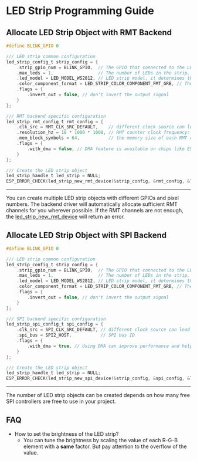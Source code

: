 # LED Strip Programming Guide

## Allocate LED Strip Object with RMT Backend

```c
#define BLINK_GPIO 0

/// LED strip common configuration
led_strip_config_t strip_config = {
    .strip_gpio_num = BLINK_GPIO,  // The GPIO that connected to the LED strip's data line
    .max_leds = 1,                 // The number of LEDs in the strip,
    .led_model = LED_MODEL_WS2812, // LED strip model, it determines the bit timing
    .color_component_format = LED_STRIP_COLOR_COMPONENT_FMT_GRB, // The color component format is G-R-B
    .flags = {
        .invert_out = false, // don't invert the output signal
    }
};

/// RMT backend specific configuration
led_strip_rmt_config_t rmt_config = {
    .clk_src = RMT_CLK_SRC_DEFAULT,    // different clock source can lead to different power consumption
    .resolution_hz = 10 * 1000 * 1000, // RMT counter clock frequency: 10MHz
    .mem_block_symbols = 64,           // the memory size of each RMT channel, in words (4 bytes)
    .flags = {
        .with_dma = false, // DMA feature is available on chips like ESP32-S3/P4
    }
};

/// Create the LED strip object
led_strip_handle_t led_strip = NULL;
ESP_ERROR_CHECK(led_strip_new_rmt_device(&strip_config, &rmt_config, &led_strip));
```

---

You can create multiple LED strip objects with different GPIOs and pixel numbers. The backend driver will automatically allocate sufficient RMT channels for you wherever possible. If the RMT channels are not enough, the [led_strip_new_rmt_device](api.md#function-led_strip_new_rmt_device) will return an error.

## Allocate LED Strip Object with SPI Backend

```c
#define BLINK_GPIO 0

/// LED strip common configuration
led_strip_config_t strip_config = {
    .strip_gpio_num = BLINK_GPIO,  // The GPIO that connected to the LED strip's data line
    .max_leds = 1,                 // The number of LEDs in the strip,
    .led_model = LED_MODEL_WS2812, // LED strip model, it determines the bit timing
    .color_component_format = LED_STRIP_COLOR_COMPONENT_FMT_GRB, // The color component format is G-R-B
    .flags = {
        .invert_out = false, // don't invert the output signal
    }
};

/// SPI backend specific configuration
led_strip_spi_config_t spi_config = {
    .clk_src = SPI_CLK_SRC_DEFAULT, // different clock source can lead to different power consumption
    .spi_bus = SPI2_HOST,           // SPI bus ID
    .flags = {
        .with_dma = true, // Using DMA can improve performance and help drive more LEDs
    }
};

/// Create the LED strip object
led_strip_handle_t led_strip = NULL;
ESP_ERROR_CHECK(led_strip_new_spi_device(&strip_config, &spi_config, &led_strip));
```

---

The number of LED strip objects can be created depends on how many free SPI controllers are free to use in your project.

## FAQ

-   How to set the brightness of the LED strip?
    -   You can tune the brightness by scaling the value of each R-G-B element with a **same** factor. But pay attention to the overflow of the value.
